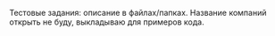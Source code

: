 Тестовые задания: описание в файлах/папках.
Название компаний открыть не буду, выкладываю для примеров кода.
